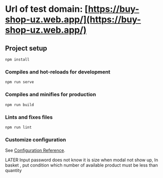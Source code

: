 # Url of test domain: [https://buy-shop-uz.web.app/](https://buy-shop-uz.web.app/)

## Project setup
```
npm install
```

### Compiles and hot-reloads for development
```
npm run serve
```

### Compiles and minifies for production
```
npm run build
```

### Lints and fixes files
```
npm run lint
```

### Customize configuration
See [Configuration Reference](https://cli.vuejs.org/config/).

LATER 
Input password does not know 
it is size when modal not show up,
In basket , put condition which number of available product
must be less than quantity